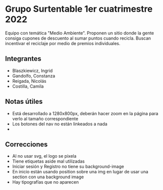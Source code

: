 # Grupo Surtentable 1er cuatrimestre 2022
Equipo con temática "Medio Ambiente". Proponen un sitio donde la gente consiga cupones de descuento al sumar puntos cuando recicla. Buscan incentivar el reciclaje por medio de premios individuales. 

## Integrantes
* Blaszkiewicz, Ingrid
* Gandolfo, Constanza
* Reigada, Nicolás
* Costilla, Camila

## Notas útiles
* Está desarrollado a 1280x800px, deberán hacer zoom en la página para verlo al tamaño correspondiente
* Los botones del nav no están linkeados a nada
* 

## Correcciones
* Al no usar svg, el logo se pixela
* Tiene etiquetas aside mal utilizadas
* Iniciar sesión y Registro no tiene su background-image
* En inicio están usando position sobre una img en lugar de usar una section con una background image
* Hay tipografías que no aparecen
